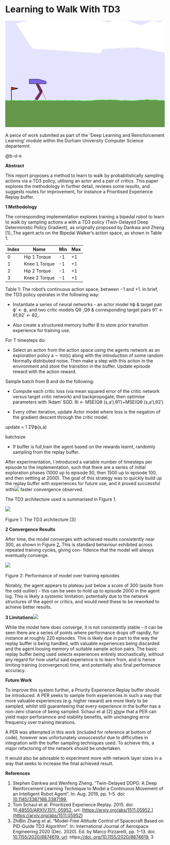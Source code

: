 ﻿# Learning to Walk With TD3 #
<!-- ![](figures/Aspose.Words.e0bff7be-d0af-4b9d-9938-0107f0a1dce7.001.png) -->

![](figures/run-walker-run.gif)

A peice of work submited as part of the 'Deep Learning and Reincforcement Learning' module within the Durham University Computer Science departemnt. 

@b-d-e

**Abstract**

This report proposes a method to learn to walk by probabilistically sampling actions via a TD3 policy, utilising an actor and a pair of critics. This paper explores the methodology in further detail, reviews some results, and suggests routes for improvement, for instance a Prioritised Experience Replay buffer.

**1 Methodology**

The corresponding implementation explores training a bipedal robot to learn to walk by sampling actions a with a TD3 policy (Twin-Delayed Deep Deterministic Policy Gradient), as originally proposed by Dankwa and Zheng [1].[ ](#_page2_x108.00_y406.24)The agent acts on the Bipedal Walker’s action space, as shown in Table 1.

| **Index** | **Name**      | **Min** | **Max** |
|-----------|---------------|---------|---------|
| 0         | Hip 1 Torque  | -1      | +1      |
| 1         | Knee 1 Torque | -1      | +1      |
| 2         | Hip 2 Torque  | -1      | +1      |
| 3         | Knee 2 Torque | -1      | +1      |

Table 1: The robot’s continuous action space, between −1 and +1. In brief, the TD3 policy operates in the following way:

- Instantiate a series of neural networks - an actor model πϕ & target pair ϕ′ ← ϕ, and two critic models Qθ ,Qθ & corresponding target pairs θ1′ ← θ1,θ2′ ← θ2,.


- Also create a structured memory buffer B to store prior transition experience for training use.

For T timesteps do:

- Select an action from the action space using the agents network as an exploration policy a ∼ πσ(s) along with the introduction of some random Normally distributed noise. Then make a step with this action in the environment and store the transition in the buffer. Update episode reward with the action reward.

Sample batch from B and do the following:

- Compute each critic loss (via mean squared error of the critic network versus target critic network) and backpropogate, then optimise parameters with ’Adam’ SGD. θi ← MSE(Qθ (s,a′),θ1′)+MSE(Qθ (s,a′),θ2′)


- Every other iteration, update Actor model where loss is the negation of the gradient descent through the critic model.

update = 1 Σ∇ϕ(s,a)

batchsize

- If buffer is full,train the agent based on the rewards learnt, randomly sampling from the replay buffer.

After experimentation, I introduced a variable number of timesteps per episode to the implementation, such that there are a series of initial exploration phases (1000 up to episode 50, then 1500 up to episode 100, and then settling at 2000). The goal of this strategy was to quickly build up the replay buffer with experiences for future use, and it proved successful with![](figures/Aspose.Words.e0bff7be-d0af-4b9d-9938-0107f0a1dce7.001.png) faster convergence observed.

The TD3 architecture used is summarised in Figure 1.

![](figures/Aspose.Words.e0bff7be-d0af-4b9d-9938-0107f0a1dce7.003.png)

Figure 1: The TD3 architecture [3]

**2  Convergence Results**

After time, the model converges with achieved results consistently near 300, as shown in Figure [2.](#_page1_x426.46_y623.37) This is standard behaviour exhibited across repeated training cycles, giving con- fidence that the model will always eventually converge.

![](figures/Aspose.Words.e0bff7be-d0af-4b9d-9938-0107f0a1dce7.004.png)

Figure 2: Performance of model over training episodes

Notably, the agent appears to plateau just below a score of 300 (aside from the odd outlier) - this can be seen to hold up to episode 2000 in the agent log. This is likely a systemic limitation, potentially due to the network structures of the agent or critics, and would need these to be reworked to achieve better results.

**3  Limitations![](figures/Aspose.Words.e0bff7be-d0af-4b9d-9938-0107f0a1dce7.001.png)**

While the model here does converge, it is not consistently stable - it can be seen there are a series of points where performance drops off rapidly, for instance at roughly 220 episodes. This is likely due in part to the way the replay buffer is being handled, with valuable experiences being discarded and the agent loosing memory of suitable sample action pairs. The basic replay buffer being used selects experiences entirely stochastically, without any regard for how useful said experience is to learn from, and is hence limiting training (convergence) time, and potentially also final performance accuracy. 

**Future Work**

To improve this system further, a Priority Experience Replay buffer should be introduced. A PER seeks to sample from experiences in such a way that more valuable experiences (e.g. higher reward) are more likely to be sampled, whilst still guaranteeing that every experience in the buffer has a non-zero chance of being sampled. Schaul et al [2] [sho](#_page2_x108.00_y443.05)w that a PER can yield major perforamnce and stability benefits, with unchanging error frequency over training iterations.

A PER was attempted in this work (included for reference at bottom of code), however was unfortunately unsuccessful due to difficulties in integration with the buffer sampling techniques used. To achieve this, a major refactoring of the network should be undertaken.

It would also be advisable to experiment more with network layer sizes in a way that seeks to increase the final achieved result.

**References**

1. Stephen Dankwa and Wenfeng Zheng. “Twin-Delayed DDPG: A Deep Reinforcement Learning Technique to Model a Continuous Movement of an Intelligent Robot Agent”. In: Aug. 2019, pp. 1–5. doi: [10.1145/3387168.3387199.](https://doi.org/10.1145/3387168.3387199)
1. Tom Schaul et al. Prioritized Experience Replay. 2015. doi: 10[.48550/ARXIV.1511. 05952.](https://doi.org/10.48550/ARXIV.1511.05952) url: [https://arxiv.org/abs/1511.05952.](https://arxiv.org/abs/1511.05952)
1. ZhiBin Zhang et al. “Model-Free Attitude Control of Spacecraft Based on PID-Guide TD3 Algorithm”. In: International Journal of Aerospace Engineering 2020 (Dec. 2020). Ed. by Marco Pizzarelli, pp. 1–13. doi: [10.1155/2020/8874619. url](https://doi.org/10.1155/2020/8874619): https[://doi. org/10.1155/2020/8874619.](https://doi.org/10.1155/2020/8874619)
3
